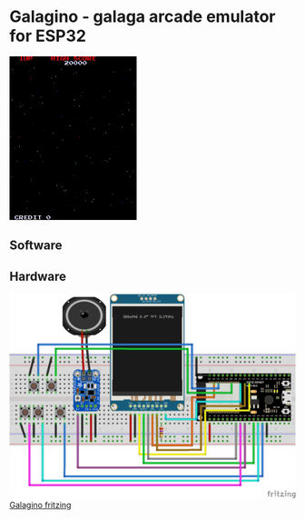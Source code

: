 # Galagino - galaga arcade emulator for ESP32

![Galagino screencast](images/galagino.gif)

## Software

## Hardware

![Breadboard scheme](images/galagino_bb.png)
[Galagino fritzing](images/galagino_bb.fzz)